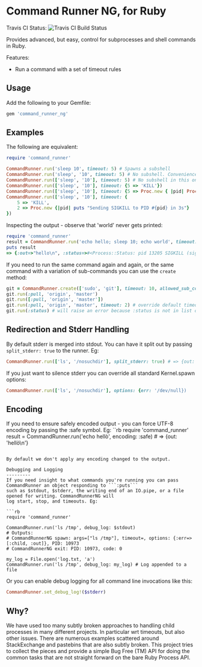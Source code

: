 Command Runner NG, for Ruby
==============================================
Travis CI Status: ![Travis CI Build Status](https://travis-ci.org/kamstrup/command_runner_ng.svg?branch=master)

Provides advanced, but easy, control for subprocesses and shell commands in Ruby.

Features:

 * Run a command with a set of timeout rules

Usage
-----
Add the following to your Gemfile:
```rb
gem 'command_runner_ng'
```


Examples
--------
The following are equivalent:

```rb
require 'command_runner'

CommandRunner.run('sleep 10', timeout: 5) # Spawns a subshell
CommandRunner.run('sleep', '10', timeout: 5) # No subshell. Convenience API to avoid array boxing like next line:
CommandRunner.run(['sleep', '10'], timeout: 5) # No subshell in this one and the rest
CommandRunner.run(['sleep', '10'], timeout: {5 => 'KILL'})
CommandRunner.run(['sleep', '10'], timeout: {5 => Proc.new { |pid| Process.kill('KILL', pid)}})
CommandRunner.run(['sleep', '10'], timeout: {
    5 => 'KILL',
    2 => Proc.new {|pid| puts "Sending SIGKILL to PID #{pid} in 3s"}
})
```

Inspecting the output - observe that 'world' never gets printed:
```rb
require 'command_runner'
result = CommandRunner.run('echo hello; sleep 10; echo world', timeout: 3)
puts result
=> {:out=>"hello\n", :status=>#<Process::Status: pid 13205 SIGKILL (signal 9)>}
```

If you need to run the same command again and again, or the same command with a variation of sub-commands
you can use the ```create``` method:
```rb
git = CommandRunner.create(['sudo', 'git'], timeout: 10, allowed_sub_commands: [:commit, :pull, :push])
git.run(:pull, 'origin', 'master')
git.run([:pull, 'origin', 'master'])
git.run(:pull, 'origin', 'master', timeout: 2) # override default timeout of 10
git.run(:status) # will raise an error because :status is not in list of allowed commands 
```

Redirection and Stderr Handling
-----------
By default stderr is merged into stdout. You can have it split out by passing `split_stderr: true`
to the runner. Eg:
```rb
CommandRunner.run(['ls', '/nosuchdir'], split_stderr: true) # => {out: '', err: 'ls: No such file or directory' ... }
```

If you just want to silence stderr you can override all standard Kernel.spawn options:
```rb
CommandRunner.run(['ls', '/nosuchdir'], options: {err: '/dev/null})
```

Encoding
-----------
If you need to ensure safely encoded output - you can force UTF-8 encoding by passing the :safe symbol. Eg:
``rb
require 'command_runner'
result = CommandRunner.run('echo hellò', encoding: :safe) # => {out: 'hellò\n'}
```

By default we don't apply any encoding changed to the output.

Debugging and Logging
---------
If you need insight to what commands you're running you can pass CommandRunner an object responding to ```:puts```
such as $stdout, $stderr, the writing end of an IO.pipe, or a file opened for writing. CommandRunnerNG will
log start, stop, and timeouts. Eg:

```rb
require 'command_runner'

CommandRunner.run('ls /tmp', debug_log: $stdout)
# Outputs:
# CommandRunnerNG spawn: args=["ls /tmp"], timeout=, options: {:err=>[:child, :out]}, PID: 10973
# CommandRunnerNG exit: PID: 10973, code: 0

my_log = File.open('log.txt, 'a')
CommandRunner.run('ls /tmp', debug_log: my_log) # Log appended to a file
```

Or you can enable debug logging for all command line invocations like this:
```rb
CommandRunner.set_debug_log!($stderr)
```


Why?
----
We have used too many subtly broken approaches to handling child processes in many different projects. In particular
wrt timeouts, but also other issues.
There are numerous examples scattered around StackExchange and pastebins that are also subtly broken. This
project tries to collect the pieces and provide a simple Bug Free (TM) API for doing the common tasks that are
not straight forward on the bare Ruby Process API.